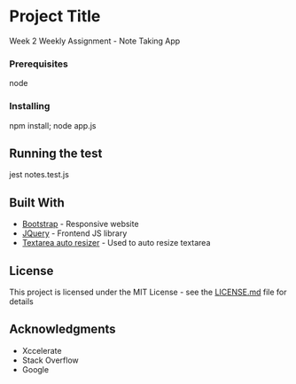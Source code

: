 # Project Title

Week 2 Weekly Assignment - Note Taking App

### Prerequisites

node

### Installing

npm install;
node app.js

## Running the test

jest notes.test.js

## Built With

* [Bootstrap](https://getbootstrap.com/) - Responsive website
* [JQuery](https://jquery.com//) - Frontend JS library
* [Textarea auto resizer](http://james.padolsey.com) - Used to auto resize textarea

## License

This project is licensed under the MIT License - see the [LICENSE.md](LICENSE.md) file for details

## Acknowledgments

* Xccelerate
* Stack Overflow
* Google

